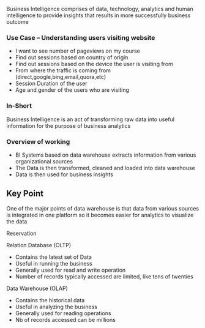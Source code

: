 Business Intelligence comprises of data, technology, analytics and human intelligence to provide insights that results in more successfully business outcome
 
### Use Case – Understanding users visiting website
* I want to see number of pageviews on my course
* Find out sessions based on country of origin
* Find out sessions based on the device the user is visiting from
* From where the traffic is coming from (direct,google,bing,email,quora,etc)
* Session Duration of the user
* Age and gender of the users who are visiting
 
### In-Short
Business Intelligence is an act of transforming raw data into useful information for the purpose of business analytics
 
### Overview of working
* BI Systems based on data warehouse extracts information from various organizational sources
* The Data is then transformed, cleaned and loaded into data warehouse
* Data is then used for business insights

## Key Point
One of the major points of data warehouse is that data from various sources is integrated in one platform so it becomes easier for analytics to visualize the data

Reservation

Relation Database (OLTP)
* Contains the latest set of Data
* Useful in running the business
* Generally used for read and write operation
* Number of records typically accessed are limited, like tens of twenties

Data Warehouse (OLAP)
* Contains the historical data
* Useful in analyzing the business
* Generally used for reading operations 
* Nb of records accessed can be millions 
